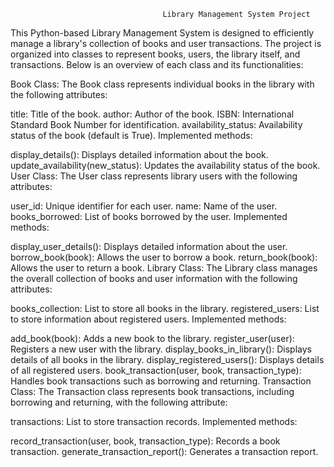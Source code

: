                                       Library Management System Project
This Python-based Library Management System is designed to efficiently manage a library's collection of books and user transactions. The project is organized into classes to represent books, users, the library itself, and transactions. Below is an overview of each class and its functionalities:

Book Class:
The Book class represents individual books in the library with the following attributes:

title: Title of the book.
author: Author of the book.
ISBN: International Standard Book Number for identification.
availability_status: Availability status of the book (default is True).
Implemented methods:

display_details(): Displays detailed information about the book.
update_availability(new_status): Updates the availability status of the book.
User Class:
The User class represents library users with the following attributes:

user_id: Unique identifier for each user.
name: Name of the user.
books_borrowed: List of books borrowed by the user.
Implemented methods:

display_user_details(): Displays detailed information about the user.
borrow_book(book): Allows the user to borrow a book.
return_book(book): Allows the user to return a book.
Library Class:
The Library class manages the overall collection of books and user information with the following attributes:

books_collection: List to store all books in the library.
registered_users: List to store information about registered users.
Implemented methods:

add_book(book): Adds a new book to the library.
register_user(user): Registers a new user with the library.
display_books_in_library(): Displays details of all books in the library.
display_registered_users(): Displays details of all registered users.
book_transaction(user, book, transaction_type): Handles book transactions such as borrowing and returning.
Transaction Class:
The Transaction class represents book transactions, including borrowing and returning, with the following attribute:

transactions: List to store transaction records.
Implemented methods:

record_transaction(user, book, transaction_type): Records a book transaction.
generate_transaction_report(): Generates a transaction report.
